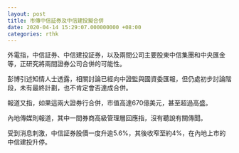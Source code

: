 ```yaml
---
layout: post
title: 市傳中信証券及中信建投擬合併
date: 2020-04-14 15:29:07.000000000 +08:00
categories: rthk
---
```


外電指，中信証券、中信建投証券，以及兩間公司主要股東中信集團和中央匯金等，正研究將兩間證券公司合併的可能性。

彭博引述知情人士透露，相關討論已經向中證監與國資委匯報，但仍處初步討論階段，未有最終計劃，也不肯定會否達成合併。

報道又指，如果這兩大證券行合併，市值高達670億美元，甚至超過高盛。

內地傳媒則報道，其中一間券商高級管理層回應指，沒有聽說有關傳聞。

受到消息刺激，中信証券股價一度升逾5.6%，其後收窄至約4%，在內地上市的中信建投升停。
